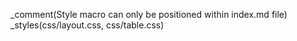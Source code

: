 _comment(Style macro can only be positioned within index.md file)
_styles(css/layout.css, css/table.css)
